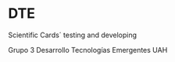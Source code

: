 # DTE
Scientific Cards´ testing and developing

Grupo 3 Desarrollo Tecnologías Emergentes
                UAH
